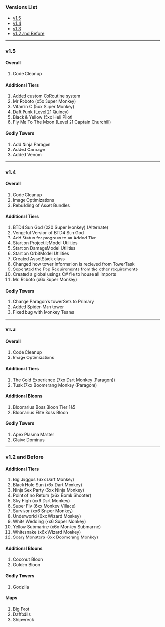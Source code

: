 ### Versions List

- [v1.5](#v15)
- [v1.4](#v14)
- [v1.3](#v13)
- [v1.2 and Before](#v12-and-before)

---

### v1.5

#### Overall
1. Code Cleanup

#### Additional Tiers
1. Added custom CoRoutine system
2. Mr Roboto (x5x Super Monkey)
3. Vitamin C (5xx Super Monkey)
4. Daft Punk (Level 21 Quincy)
5. Black & Yellow (5xx Heli Pilot)
6. Fly Me To The Moon (Level 21 Captain Churchill)

#### Godly Towers
1. Add Ninja Paragon
2. Added Carnage
3. Added Venom


---

### v1.4

#### Overall
1. Code Cleanup
2. Image Optimizations
3. Rebuilding of Asset Bundles

#### Additional Tiers
1. BTD4 Sun God (320 Super Monkey) (Alternate)
2. Vengeful Version of BTD4 Sun God
3. Add Status for progress to an Added Tier
4. Start on ProjectileModel Utilities
5. Start on DamageModel Utilities
6. Start on OrbitModel Utilities
7. Created AssetStack class
8. Changed how tower information is recieved from TowerTask
9. Seperated the Pop Requirements from the other requirements
10. Created a global usings C# file to house all imports
11. Mr. Roboto (x6x Super Monkey)

#### Godly Towers
1. Change Paragon's towerSets to Primary
2. Added Spider-Man tower
3. Fixed bug with Monkey Teams

---

### v1.3

#### Overall
1. Code Cleanup
2. Image Optimizations

#### Additional Tiers
1. The Gold Experience (7xx Dart Monkey (Paragon))
2. Tusk (7xx Boomerang Monkey (Paragon))

#### Additional Bloons
1. Bloonarius Boss Bloon Tier 1&5
2. Bloonarius Elite Boss Bloon

#### Godly Towers
1. Apex Plasma Master
2. Glaive Dominus

---

### v1.2 and Before

#### Additional Tiers
1. Big Juggus (6xx Dart Monkey)
2. Black Hole Sun (x6x Dart Monkey)
3. Ninja Sex Party (6xx Ninja Monkey)
4. Point of no Return (x6x Bomb Shooter)
5. Sky High (xx6 Dart Monkey)
6. Super Fly (6xx Monkey Village)
7. Survivor (xx6 Sniper Monkey)
8. Underworld (6xx Wizard Monkey)
9. White Wedding (xx6 Super Monkey)
10. Yellow Submarine (x6x Monkey Submarine)
11. Whitesnake (x6x Wizard Monkey)
12. Scary Monsters (6xx Boomerang Monkey)

#### Additional Bloons
1. Coconut Bloon
2. Golden Bloon

#### Godly Towers
1. Godzilla

#### Maps
1. Big Foot
2. Daffodils
3. Shipwreck
